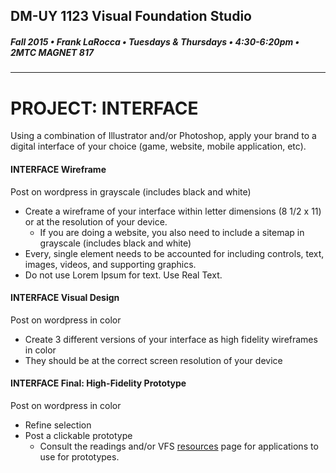 ## DM-UY 1123 Visual Foundation Studio
##### Fall 2015 • Frank LaRocca • Tuesdays & Thursdays • 4:30-6:20pm • 2MTC MAGNET 817 
---


# PROJECT: INTERFACE
Using a combination of Illustrator and/or Photoshop, apply your brand to a digital interface of your choice (game, website, mobile application, etc).

#### INTERFACE Wireframe    
Post on wordpress in grayscale (includes black and white)

* Create a wireframe of your interface within letter dimensions (8 1/2 x 11) or at the resolution of your device. 
  * If you are doing a website, you also need to include a sitemap in grayscale (includes black and white) 
* Every, single element needs to be accounted for including controls, text, images, videos, and supporting graphics. 
* Do not use Lorem Ipsum for text. Use Real Text.

#### INTERFACE Visual Design 
Post on wordpress in color

* Create 3 different versions of your interface as high fidelity wireframes in color
* They should be at the correct screen resolution of your device

#### INTERFACE Final: High-Fidelity Prototype 
Post on wordpress in color
* Refine selection
* Post a clickable prototype 
  * Consult the readings and/or VFS <a href="../dm1123_vfs_recommended_resources.md">resources</a> page for applications to use for prototypes.



